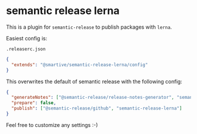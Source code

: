 # semantic release lerna

This is a plugin for `semantic-release` to publish packages with
`lerna`.

Easiest config is:

`.releaserc.json`

```json
{
  "extends": "@smartive/semantic-release-lerna/config"
}
```

This overwrites the default of semantic release with the following config:

```json
{
  "generateNotes": ["@semantic-release/release-notes-generator", "semantic-release-lerna"],
  "prepare": false,
  "publish": ["@semantic-release/github", "semantic-release-lerna"]
}
```

Feel free to customize any settings :-)
